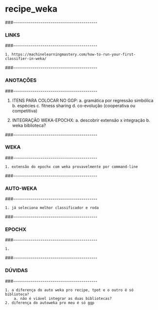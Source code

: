 # recipe_weka

###-------------------------------------------
###                LINKS
###-------------------------------------------

```
1. https://machinelearningmastery.com/how-to-run-your-first-classifier-in-weka/
```

###-------------------------------------------
###                ANOTAÇÕES
###-------------------------------------------

1. ITENS PARA COLOCAR NO GGP:
    a. gramática por regressão simbólica
    b. espécies
    c. fitness sharing
    d. co-evolução (cooperativa ou competitiva)

2. INTEGRAÇÃO WEKA-EPOCHX:
    a. descobrir extensão x integração
    b. weka biblioteca?


###-------------------------------------------
###                WEKA
###-------------------------------------------

```
1. extensão do epochx com weka provavelmente por command-line
```

###-------------------------------------------
###                AUTO-WEKA
###-------------------------------------------

```
1. já seleciona melhor classificador e roda
```

###-------------------------------------------
###                EPOCHX
###-------------------------------------------

```
1.
```

###-------------------------------------------
###                DÚVIDAS
###-------------------------------------------

```
1. a diferença do auto weka pro recipe, tpot e o outro é só biblioteca?
    a. não é viável integrar as duas bibliotecas?
2. diferença do autoweka pro meu é só ggp
```
